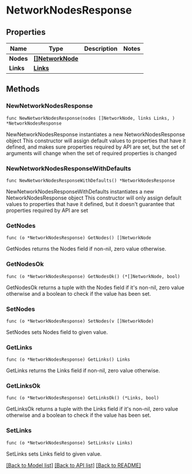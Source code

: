# NetworkNodesResponse

## Properties

Name | Type | Description | Notes
------------ | ------------- | ------------- | -------------
**Nodes** | [**[]NetworkNode**](NetworkNode.md) |  | 
**Links** | [**Links**](Links.md) |  | 

## Methods

### NewNetworkNodesResponse

`func NewNetworkNodesResponse(nodes []NetworkNode, links Links, ) *NetworkNodesResponse`

NewNetworkNodesResponse instantiates a new NetworkNodesResponse object
This constructor will assign default values to properties that have it defined,
and makes sure properties required by API are set, but the set of arguments
will change when the set of required properties is changed

### NewNetworkNodesResponseWithDefaults

`func NewNetworkNodesResponseWithDefaults() *NetworkNodesResponse`

NewNetworkNodesResponseWithDefaults instantiates a new NetworkNodesResponse object
This constructor will only assign default values to properties that have it defined,
but it doesn't guarantee that properties required by API are set

### GetNodes

`func (o *NetworkNodesResponse) GetNodes() []NetworkNode`

GetNodes returns the Nodes field if non-nil, zero value otherwise.

### GetNodesOk

`func (o *NetworkNodesResponse) GetNodesOk() (*[]NetworkNode, bool)`

GetNodesOk returns a tuple with the Nodes field if it's non-nil, zero value otherwise
and a boolean to check if the value has been set.

### SetNodes

`func (o *NetworkNodesResponse) SetNodes(v []NetworkNode)`

SetNodes sets Nodes field to given value.


### GetLinks

`func (o *NetworkNodesResponse) GetLinks() Links`

GetLinks returns the Links field if non-nil, zero value otherwise.

### GetLinksOk

`func (o *NetworkNodesResponse) GetLinksOk() (*Links, bool)`

GetLinksOk returns a tuple with the Links field if it's non-nil, zero value otherwise
and a boolean to check if the value has been set.

### SetLinks

`func (o *NetworkNodesResponse) SetLinks(v Links)`

SetLinks sets Links field to given value.



[[Back to Model list]](../README.md#documentation-for-models) [[Back to API list]](../README.md#documentation-for-api-endpoints) [[Back to README]](../README.md)


